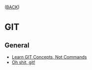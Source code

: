 ([BACK](https://github.com/bob-fornal/frontend-resources/blob/master/README.md))
# GIT
## General
* [Learn GIT Concepts, Not Commands](https://dev.to/unseenwizzard/learn-git-concepts-not-commands-4gjc)
* [Oh shit, git!](https://ohshitgit.com/)
